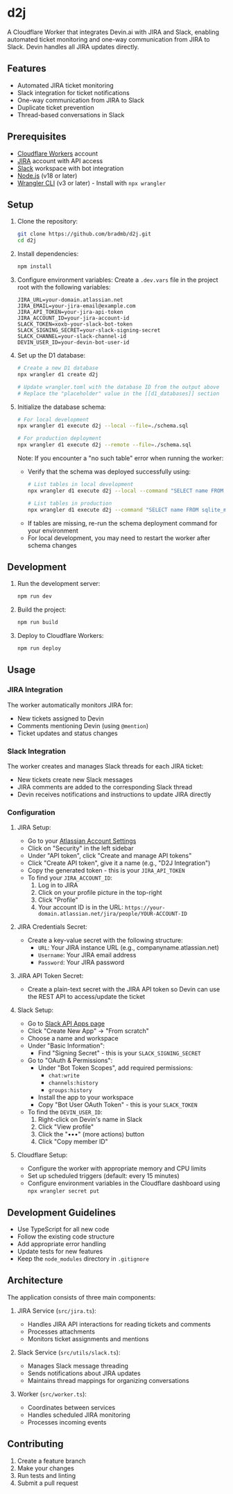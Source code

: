 # d2j

A Cloudflare Worker that integrates Devin.ai with JIRA and Slack, enabling automated ticket monitoring and one-way communication from JIRA to Slack. Devin handles all JIRA updates directly.

## Features

- Automated JIRA ticket monitoring
- Slack integration for ticket notifications
- One-way communication from JIRA to Slack
- Duplicate ticket prevention
- Thread-based conversations in Slack

## Prerequisites

- [Cloudflare Workers](https://workers.cloudflare.com/) account
- [JIRA](https://www.atlassian.com/software/jira) account with API access
- [Slack](https://slack.com/) workspace with bot integration
- [Node.js](https://nodejs.org/) (v18 or later)
- [Wrangler CLI](https://developers.cloudflare.com/workers/wrangler/) (v3 or later) - Install with `npx wrangler`

## Setup

1. Clone the repository:
   ```bash
   git clone https://github.com/bradmb/d2j.git
   cd d2j
   ```

2. Install dependencies:
   ```bash
   npm install
   ```

3. Configure environment variables:
   Create a `.dev.vars` file in the project root with the following variables:
   ```env
   JIRA_URL=your-domain.atlassian.net
   JIRA_EMAIL=your-jira-email@example.com
   JIRA_API_TOKEN=your-jira-api-token
   JIRA_ACCOUNT_ID=your-jira-account-id
   SLACK_TOKEN=xoxb-your-slack-bot-token
   SLACK_SIGNING_SECRET=your-slack-signing-secret
   SLACK_CHANNEL=your-slack-channel-id
   DEVIN_USER_ID=your-devin-bot-user-id
   ```

4. Set up the D1 database:
   ```bash
   # Create a new D1 database
   npx wrangler d1 create d2j

   # Update wrangler.toml with the database ID from the output above
   # Replace the "placeholder" value in the [[d1_databases]] section
   ```

5. Initialize the database schema:
   ```bash
   # For local development
   npx wrangler d1 execute d2j --local --file=./schema.sql

   # For production deployment
   npx wrangler d1 execute d2j --remote --file=./schema.sql
   ```

   Note: If you encounter a "no such table" error when running the worker:
   - Verify that the schema was deployed successfully using:
     ```bash
     # List tables in local development
     npx wrangler d1 execute d2j --local --command "SELECT name FROM sqlite_master WHERE type='table';"

     # List tables in production
     npx wrangler d1 execute d2j --command "SELECT name FROM sqlite_master WHERE type='table';"
     ```
   - If tables are missing, re-run the schema deployment command for your environment
   - For local development, you may need to restart the worker after schema changes

## Development

1. Run the development server:
   ```bash
   npm run dev
   ```

2. Build the project:
   ```bash
   npm run build
   ```

3. Deploy to Cloudflare Workers:
   ```bash
   npm run deploy
   ```

## Usage

### JIRA Integration

The worker automatically monitors JIRA for:
- New tickets assigned to Devin
- Comments mentioning Devin (using `@mention`)
- Ticket updates and status changes

### Slack Integration

The worker creates and manages Slack threads for each JIRA ticket:
- New tickets create new Slack messages
- JIRA comments are added to the corresponding Slack thread
- Devin receives notifications and instructions to update JIRA directly

### Configuration

1. JIRA Setup:
   - Go to your [Atlassian Account Settings](https://id.atlassian.com/manage/api-tokens)
   - Click on "Security" in the left sidebar
   - Under "API token", click "Create and manage API tokens"
   - Click "Create API token", give it a name (e.g., "D2J Integration")
   - Copy the generated token - this is your `JIRA_API_TOKEN`
   - To find your `JIRA_ACCOUNT_ID`:
     1. Log in to JIRA
     2. Click on your profile picture in the top-right
     3. Click "Profile"
     4. Your account ID is in the URL: `https://your-domain.atlassian.net/jira/people/YOUR-ACCOUNT-ID`

2. JIRA Credentials Secret:
   - Create a key-value secret with the following structure:
     - `URL`: Your JIRA instance URL (e.g., companyname.atlassian.net)
     - `Username`: Your JIRA email address
     - `Password`: Your JIRA password
    
3. JIRA API Token Secret:
   - Create a plain-text secret with the JIRA API token so Devin can use the REST API to access/update the ticket

4. Slack Setup:
   - Go to [Slack API Apps page](https://api.slack.com/apps)
   - Click "Create New App" → "From scratch"
   - Choose a name and workspace
   - Under "Basic Information":
     - Find "Signing Secret" - this is your `SLACK_SIGNING_SECRET`
   - Go to "OAuth & Permissions":
     - Under "Bot Token Scopes", add required permissions:
       - `chat:write`
       - `channels:history`
       - `groups:history`
     - Install the app to your workspace
     - Copy "Bot User OAuth Token" - this is your `SLACK_TOKEN`
   - To find the `DEVIN_USER_ID`:
     1. Right-click on Devin's name in Slack
     2. Click "View profile"
     3. Click the "•••" (more actions) button
     4. Click "Copy member ID"

5. Cloudflare Setup:
   - Configure the worker with appropriate memory and CPU limits
   - Set up scheduled triggers (default: every 15 minutes)
   - Configure environment variables in the Cloudflare dashboard using `npx wrangler secret put`

## Development Guidelines

- Use TypeScript for all new code
- Follow the existing code structure
- Add appropriate error handling
- Update tests for new features
- Keep the `node_modules` directory in `.gitignore`

## Architecture

The application consists of three main components:

1. JIRA Service (`src/jira.ts`):
   - Handles JIRA API interactions for reading tickets and comments
   - Processes attachments
   - Monitors ticket assignments and mentions

2. Slack Service (`src/utils/slack.ts`):
   - Manages Slack message threading
   - Sends notifications about JIRA updates
   - Maintains thread mappings for organizing conversations

3. Worker (`src/worker.ts`):
   - Coordinates between services
   - Handles scheduled JIRA monitoring
   - Processes incoming events

## Contributing

1. Create a feature branch
2. Make your changes
3. Run tests and linting
4. Submit a pull request
